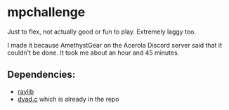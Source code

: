# mpchallenge

Just to flex, not actually good or fun to play. Extremely laggy too.

I made it because AmethystGear on the Acerola Discord server said that it couldn't be done. It took me about an hour and 45 minutes.

## Dependencies:
- [raylib](https://raylib.com)
- [dyad.c](https://www.github.com/rxi/dyad) which is already in the repo
